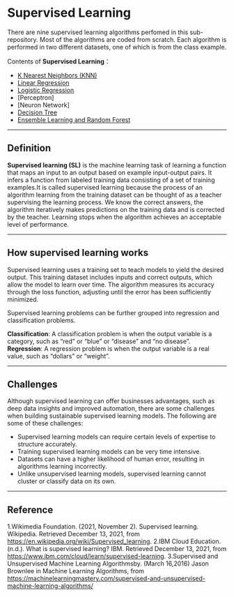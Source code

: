 # Supervised Learning

There are nine supervised learning algorithms perfomed in this sub-repository. Most of the algorithms are coded from scratch. Each algorithm is performed in two different datasets, one of which is from the class example. 

Contents of **Supervised Learning**：
* [K Nearest Neighbors (KNN)](https://github.com/YuqiWang98/INDE577-Rice-University/tree/main/Supervise%20Learning/K%20Nearest%20Neighbors(KNN))
* [Linear Regression](https://github.com/YuqiWang98/INDE577-Rice-University/tree/main/Supervise%20Learning/Linear%20Regression)
* [Logistic Regression](https://github.com/YuqiWang98/INDE577-Rice-University/tree/main/Supervise%20Learning/Logistic%20Regression)
* [Perceptron]
* [Neuron Network]
* [Decision Tree](https://github.com/YuqiWang98/INDE577-Rice-University/tree/main/Supervise%20Learning/Decision%20Tree)
* [Ensemble Learning and Random Forest](https://github.com/YuqiWang98/INDE577-Rice-University/tree/main/Supervise%20Learning/Ensemble%20Learning%20and%20Random%20Forest)



---
## Definition  <a class="anchor" id="Definition"></a>
**Supervised learning (SL)**  is the machine learning task of learning a function that maps an input to an output based on example input-output pairs. It infers a function from labeled training data consisting of a set of training examples.It is called supervised learning because the process of an algorithm learning from the training dataset can be thought of as a teacher supervising the learning process. We know the correct answers, the algorithm iteratively makes predictions on the training data and is corrected by the teacher. Learning stops when the algorithm achieves an acceptable level of performance.

---
## How supervised learning works <a class="anchor" id="supervised"></a>
Supervised learning uses a training set to teach models to yield the desired output. This training dataset includes inputs and correct outputs, which allow the model to learn over time. The algorithm measures its accuracy through the loss function, adjusting until the error has been sufficiently minimized.

Supervised learning problems can be further grouped into regression and classification problems.

**Classification**: A classification problem is when the output variable is a category, such as “red” or “blue” or “disease” and “no disease”.
**Regression**: A regression problem is when the output variable is a real value, such as “dollars” or “weight”.

---
<a class="anchor" id="Challenges"></a>
## Challenges
Although supervised learning can offer businesses advantages, such as deep data insights and improved automation, there are some challenges when building sustainable supervised learning models. The following are some of these challenges:

* Supervised learning models can require certain levels of expertise to structure accurately.
* Training supervised learning models can be very time intensive.
* Datasets can have a higher likelihood of human error, resulting in algorithms learning incorrectly.
* Unlike unsupervised learning models, supervised learning cannot cluster or classify data on its own.

---
<a class="anchor" id="Reference"></a>
## Reference
1.Wikimedia Foundation. (2021, November 2). Supervised learning. Wikipedia. Retrieved December 13, 2021, from https://en.wikipedia.org/wiki/Supervised_learning. 
2.IBM Cloud Education. (n.d.). What is supervised learning? IBM. Retrieved December 13, 2021, from https://www.ibm.com/cloud/learn/supervised-learning. 
3.Supervised and Unsupervised Machine Learning Algorithmsby. (March 16,2016) Jason Brownlee in Machine Learning Algorithms, from https://machinelearningmastery.com/supervised-and-unsupervised-machine-learning-algorithms/
